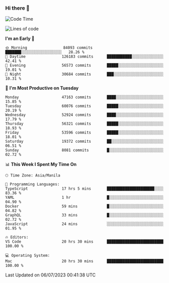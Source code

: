 ### Hi there 👋

<!--START_SECTION:waka-->
![Code Time](http://img.shields.io/badge/Code%20Time-4%2C139%20hrs%2028%20mins-blue)

![Lines of code](https://img.shields.io/badge/From%20Hello%20World%20I%27ve%20Written-111.6%20million%20lines%20of%20code-blue)

**I'm an Early 🐤** 

```text
🌞 Morning                84093 commits       ███████░░░░░░░░░░░░░░░░░░   28.26 % 
🌆 Daytime                126183 commits      ███████████░░░░░░░░░░░░░░   42.41 % 
🌃 Evening                56573 commits       █████░░░░░░░░░░░░░░░░░░░░   19.01 % 
🌙 Night                  30684 commits       ███░░░░░░░░░░░░░░░░░░░░░░   10.31 % 
```
📅 **I'm Most Productive on Tuesday** 

```text
Monday                   47163 commits       ████░░░░░░░░░░░░░░░░░░░░░   15.85 % 
Tuesday                  60076 commits       █████░░░░░░░░░░░░░░░░░░░░   20.19 % 
Wednesday                52924 commits       ████░░░░░░░░░░░░░░░░░░░░░   17.79 % 
Thursday                 56321 commits       █████░░░░░░░░░░░░░░░░░░░░   18.93 % 
Friday                   53596 commits       █████░░░░░░░░░░░░░░░░░░░░   18.01 % 
Saturday                 19372 commits       ██░░░░░░░░░░░░░░░░░░░░░░░   06.51 % 
Sunday                   8081 commits        █░░░░░░░░░░░░░░░░░░░░░░░░   02.72 % 
```


📊 **This Week I Spent My Time On** 

```text
🕑︎ Time Zone: Asia/Manila

💬 Programming Languages: 
TypeScript               17 hrs 5 mins       █████████████████████░░░░   83.36 % 
YAML                     1 hr                █░░░░░░░░░░░░░░░░░░░░░░░░   04.90 % 
Docker                   59 mins             █░░░░░░░░░░░░░░░░░░░░░░░░   04.82 % 
GraphQL                  33 mins             █░░░░░░░░░░░░░░░░░░░░░░░░   02.72 % 
JavaScript               24 mins             ░░░░░░░░░░░░░░░░░░░░░░░░░   01.95 % 

🔥 Editors: 
VS Code                  20 hrs 30 mins      █████████████████████████   100.00 % 

💻 Operating System: 
Mac                      20 hrs 30 mins      █████████████████████████   100.00 % 
```


 Last Updated on 06/07/2023 00:41:38 UTC
<!--END_SECTION:waka-->


<!--
**rad182/rad182** is a ✨ _special_ ✨ repository because its `README.md` (this file) appears on your GitHub profile.

Here are some ideas to get you started:

- 🔭 I’m currently working on ...
- 🌱 I’m currently learning ...
- 👯 I’m looking to collaborate on ...
- 🤔 I’m looking for help with ...
- 💬 Ask me about ...
- 📫 How to reach me: ...
- 😄 Pronouns: ...
- ⚡ Fun fact: ...
-->
